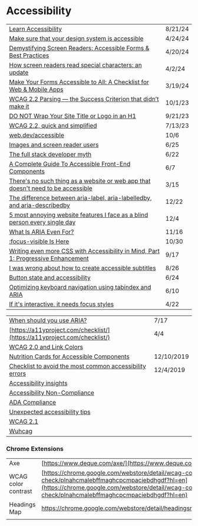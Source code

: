 # Accessibility

|                                                                                                                                                                                                                                                              |         |
| ------------------------------------------------------------------------------------------------------------------------------------------------------------------------------------------------------------------------------------------------------------ | ------- |
| [Learn Accessibility](https://app.daily.dev/posts/learn-accessibility-1qewzfwnv)                                                                                                                                                                             | 8/21/24 |
| [Make sure that your design system is accessible](https://cerovac.com/a11y/2024/04/make-sure-that-your-design-system-is-accessible/)                                                                                                                         | 4/24/24 |
| [Demystifying Screen Readers: Accessible Forms & Best Practices](https://css-tricks.com/demystifying-screen-readers-accessible-forms-best-practices/)                                                                                                        | 4/20/24 |
| [How screen readers read special characters: an update](https://elevenways.be/en/articles/screenreaders-special-characters)                                                                                                                                  | 4/2/24  |
| [Make Your Forms Accessible to All: A Checklist for Web & Mobile Apps](https://www.digitala11y.com/make-your-forms-accessible-to-all-a-checklist-for-web-mobile-apps/)                                                                                       | 3/19/24 |
| [WCAG 2.2 Parsing — the Success Criterion that didn’t make it](https://uxdesign.cc/wcag-2-2-parsing-the-success-criterion-that-didnt-make-it-ab8d4904328e)                                                                                                   | 10/1/23 |
| [DO NOT Wrap Your Site Title or Logo in an H1](https://bootcamp.uxdesign.cc/do-not-wrap-your-site-title-or-logo-in-an-h1-21dcc81a8b71)                                                                                                                       | 9/21/23 |
| [WCAG 2.2, quick and simplified](https://medium.com/design-ibm/wcag-2-2-quick-and-simplified-73c3ff66b065)                                                                                                                                                   | 7/13/23 |
| [web.dev/accessible](https://web.dev/accessible/)                                                                                                                                                                                                            | 10/6    |
| [Images and screen reader users](https://gomakethings.com/images-and-screen-reader-users/)                                                                                                                                                                   | 6/25    |
| [The full stack developer myth](https://gomakethings.com/the-full-stack-developer-myth/)                                                                                                                                                                     | 6/22    |
| [A Complete Guide To Accessible Front-End Components](https://www.smashingmagazine.com/2021/03/complete-guide-accessible-front-end-components/)                                                                                                              | 6/7     |
| [There's no such thing as a website or web app that doesn't need to be accessible](https://gomakethings.com/theres-no-such-thing-as-a-website-or-web-app-that-doesnt-need-to-be-accessible/)                                                                 | 3/15    |
| [The difference between aria-label, aria-labelledby, and aria-describedby](https://benmyers.dev/blog/aria-labels-and-descriptions/)                                                                                                                          | 12/22   |
| [5 most annoying website features I face as a blind person every single day](https://bighack.org/5-most-annoying-website-features-i-face-as-a-blind-screen-reader-user-accessibility/)                                                                       | 12/4    |
| [What Is ARIA Even For?](https://briefs.video/#pilot)                                                                                                                                                                                                        | 11/16   |
| [:focus-visible Is Here](https://css-tricks.com/focusing-on-focus-styles/)                                                                                                                                                                                   | 10/30   |
| [Writing even more CSS with Accessibility in Mind, Part 1: Progressive Enhancement](https://www.matuzo.at/blog/writing-even-more-css-with-accessibility-in-mind-progressive-enhancement/?utm\_source=CSS-Weekly\&utm\_campaign=Issue-427\&utm\_medium=email) | 9/17    |
| [I was wrong about how to create accessible subtitles](https://gomakethings.com/i-was-wrong-about-how-to-create-accessible-subtitles/?mc\_cid=86c1841e90\&mc\_eid=\[UNIQID])                                                                                 | 8/26    |
| [Button state and accessibility](https://gomakethings.com/button-state-and-accessibility/?mc\_cid=71656d75a6\&mc\_eid=\[UNIQID])                                                                                                                             | 6/24    |
| [Optimizing keyboard navigation using tabindex and ARIA](https://www.sarasoueidan.com/blog/keyboard-friendlier-article-listings/?utm\_source=CSS-Weekly\&utm\_campaign=Issue-414\&utm\_medium=email)                                                         | 6/10    |
| [If it's interactive, it needs focus styles](https://gomakethings.com/if-its-interactive-it-needs-focus-styles/?mc\_cid=e46f4c8f02\&mc\_eid=\[UNIQID])                                                                                                       | 4/22    |

|                                                                                                                                                        |            |
| ------------------------------------------------------------------------------------------------------------------------------------------------------ | ---------- |
| [When should you use ARIA?](https://gomakethings.com/when-should-you-use-aria/?mc\_cid=fba48fd3af\&mc\_eid=\[UNIQID])                                  | 7/17       |
| [https://a11yproject.com/checklist/](https://a11yproject.com/checklist/)                                                                               | 4/4        |
| [WCAG 2.0 and Link Colors](https://webaim.org/blog/wcag-2-0-and-link-colors/)                                                                          |            |
| [Nutrition Cards for Accessible Components](https://davatron5000.github.io/a11y-nutrition-cards)                                                       | 12/10/2019 |
| [Checklist to avoid the most common accessibility errors](https://www.brucelawson.co.uk/2019/checklist-to-avoid-the-most-common-accessibility-errors/) | 12/4/2019  |
| [Accessibility insights](https://accessibilityinsights.io/)                                                                                            |            |
| [Accessibility Non-Compliance](https://www.telerik.com/blogs/so-youre-being-sued-for-accessibility-non-compliance)                                     |            |
| [ADA Compliance](https://www.interactiveaccessibility.com/services/ada-compliance)                                                                     |            |
| [Unexpected accessibility tips](https://www.cjcid.com/articles/unexpected-a11y-tips/)                                                                  |            |
| [WCAG 2.1](https://www.w3.org/TR/WCAG21/)                                                                                                              |            |
| [Wuhcag](https://www.wuhcag.com/wcag-checklist/)                                                                                                       |            |

### Chrome Extensions

|                     |                                                                                                                                                                                                                          |
| ------------------- | ------------------------------------------------------------------------------------------------------------------------------------------------------------------------------------------------------------------------ |
| Axe                 | [https://www.deque.com/axe/](https://www.deque.com/axe/)                                                                                                                                                                 |
| WCAG color contrast | [https://chrome.google.com/webstore/detail/wcag-color-contrast-check/plnahcmalebffmaghcpcmpaciebdhgdf?hl=en](https://chrome.google.com/webstore/detail/wcag-color-contrast-check/plnahcmalebffmaghcpcmpaciebdhgdf?hl=en) |
| Headings Map        | https://chrome.google.com/webstore/detail/headingsmap/flbjommegcjonpdmenkdiocclhjacmbi                                                                                                                                   |
|                     |                                                                                                                                                                                                                          |

